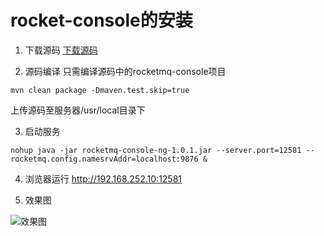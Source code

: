 # rocket-console的安装

1. 下载源码
[下载源码](https://github.com/apache/rocketmq-externals.git "下载源码")

2. 源码编译
只需编译源码中的rocketmq-console项目
```
mvn clean package -Dmaven.test.skip=true
```
上传源码至服务器/usr/local目录下

3.  启动服务
```
nohup java -jar rocketmq-console-ng-1.0.1.jar --server.port=12581 --rocketmq.config.namesrvAddr=localhost:9876 &
```

4. 浏览器运行 http://192.168.252.10:12581

5. 效果图

![效果图](https://gitee.com/morris131/morris-book/raw/master/\Java\rocketmq/image/81d652ad-2882-4515-97ba-4eaad67da048.jpg "")
